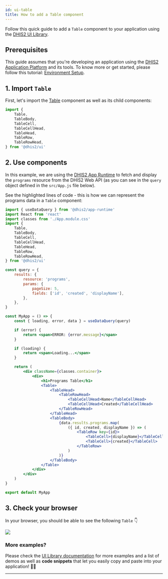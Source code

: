 ```yaml
---
id: ui-table
title: How to add a Table component
---
```


Follow this quick guide to add a `Table` component to your application using the [DHIS2 UI Library](/design).

## Prerequisites

This guide assumes that you're developing an application using the [DHIS2 Application Platform](/docs/app-platform/getting-started) and its tools. To know more or get started, please follow this tutorial: [Environment Setup](/docs/tutorials/setup-env).

## 1. Import `Table`

First, let's import the [Table](pathname:///demo/?path=/docs/table--static-layout) component as well as its child components:

```js
import {
    Table,
    TableBody,
    TableCell,
    TableCellHead,
    TableHead,
    TableRow,
    TableRowHead,
} from '@dhis2/ui'
```

## 2. Use components

In this example, we are using the [DHIS2 App Runtime](/docs/app-runtime/hooks/useDataQuery) to fetch and display the `programs` resource from the DHIS2 Web API (as you can see in the `query` object defined in the `src/App.js` file below).

See the highlighted lines of code - this is how we can represent the programs data in a `Table` component:

```jsx {43-60} title="src/App.js"
import { useDataQuery } from '@dhis2/app-runtime'
import React from 'react'
import classes from './App.module.css'
import {
    Table,
    TableBody,
    TableCell,
    TableCellHead,
    TableHead,
    TableRow,
    TableRowHead,
} from '@dhis2/ui'

const query = {
    results: {
        resource: 'programs',
        params: {
            pageSize: 5,
            fields: ['id', 'created', 'displayName'],
        },
    },
}

const MyApp = () => {
    const { loading, error, data } = useDataQuery(query)

    if (error) {
        return <span>ERROR: {error.message}</span>
    }

    if (loading) {
        return <span>Loading...</span>
    }

    return (
        <div className={classes.container}>
            <div>
                <h1>Programs Table</h1>
                <Table>
                    <TableHead>
                        <TableRowHead>
                            <TableCellHead>Name</TableCellHead>
                            <TableCellHead>Created</TableCellHead>
                        </TableRowHead>
                    </TableHead>
                    <TableBody>
                        {data.results.programs.map(
                            ({ id, created, displayName }) => (
                                <TableRow key={id}>
                                    <TableCell>{displayName}</TableCell>
                                    <TableCell>{created}</TableCell>
                                </TableRow>
                            )
                        )}
                    </TableBody>
                </Table>
            </div>
        </div>
    )
}

export default MyApp
```

## 3. Check your browser

In your browser, you should be able to see the following `Table` 👇

![](./assets/ui-table.png)

### More examples?

Please check the [UI Library documentation](pathname:///demo/?path=/docs//table--static-layout) for more examples and a list of demos as well as **code snippets** that let you easily copy and paste into your application! 👌🏽

---
